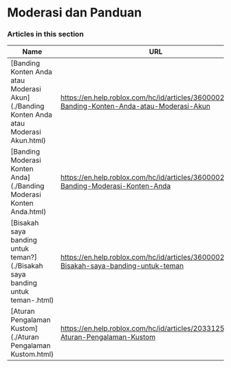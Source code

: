# Moderasi dan Panduan  
### Articles in this section
Name|URL
-|-
[Banding Konten Anda atau Moderasi Akun](./Banding Konten Anda atau Moderasi Akun.html) |https://en.help.roblox.com/hc/id/articles/360000245263-Banding-Konten-Anda-atau-Moderasi-Akun
[Banding Moderasi Konten Anda](./Banding Moderasi Konten Anda.html) |https://en.help.roblox.com/hc/id/articles/360000272703-Banding-Moderasi-Konten-Anda
[Bisakah saya banding untuk teman?](./Bisakah saya banding untuk teman-.html) |https://en.help.roblox.com/hc/id/articles/360000240183-Bisakah-saya-banding-untuk-teman
[Aturan Pengalaman Kustom](./Aturan Pengalaman Kustom.html) |https://en.help.roblox.com/hc/id/articles/203312500-Aturan-Pengalaman-Kustom